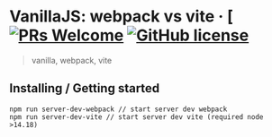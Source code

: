 # VanillaJS: webpack vs vite &middot; [[![PRs Welcome](https://img.shields.io/badge/PRs-welcome-brightgreen.svg?style=flat-square)](http://makeapullrequest.com) [![GitHub license](https://img.shields.io/badge/license-MIT-blue.svg?style=flat-square)](https://github.com/your/your-project/blob/master/LICENSE)
> vanilla, webpack, vite

## Installing / Getting started

```shell
npm run server-dev-webpack // start server dev webpack
npm run server-dev-vite // start server dev vite (required node >14.18)
```
